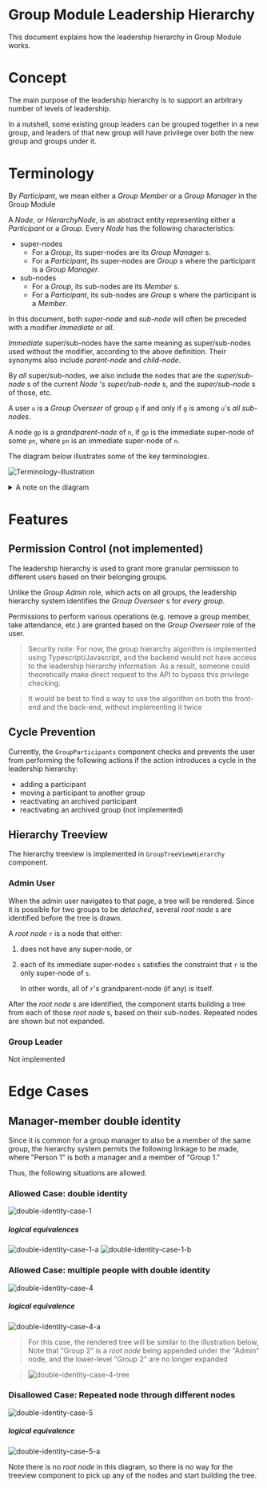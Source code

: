 # Group Module Leadership Hierarchy

This document explains how the leadership hierarchy in Group Module works.

# Concept

The main purpose of the leadership hierarchy is to support an arbitrary number
of levels of leadership.

In a nutshell, some existing group leaders can be grouped together in a new
group, and leaders of that new group will have privilege over both the new
group and groups under it.

# Terminology

By _Participant_, we mean either a _Group Member_ or a _Group Manager_ in the
Group Module

A _Node_, or _HierarchyNode_, is an abstract entity representing either a
_Participant_ or a _Group_. Every _Node_ has the following characteristics:

-   super-nodes
    -   For a _Group_, its super-nodes are its _Group Manager_ s.
    -   For a _Participant_, its super-nodes are _Group_ s where the
        participant is a _Group Manager_.
-   sub-nodes
    -   For a _Group_, its sub-nodes are its _Member_ s.
    -   For a _Participant_, its sub-nodes are _Group_ s where the
        participant is a _Member_.

In this document, both _super-node_ and _sub-node_ will often be preceded with
a modifier _immediate_ or _all_.

_Immediate_ super/sub-nodes have the same meaning as super/sub-nodes used
without the modifier, according to the above definition. Their synonyms also
include _parent-node_ and _child-node_.

By _all_ super/sub-nodes, we also include the nodes that are the
_super/sub-node_ s of the current _Node_ 's _super/sub-node_ s, and the
_super/sub-node_ s of those, etc.

A user `u` is a _Group Overseer_ of group `g` if and only if `g` is among `u`'s
_all sub-nodes_.  

A node `gp` is a _grandparent-node_ of `n`, if `gp` is the immediate super-node
of some `pn`, where `pn` is an immediate super-node of `n`.

The diagram below illustrates some of the key terminologies.

![Terminology-illustration](https://g.gravizo.com/svg?digraph%20G%20%0A%7B%20%0A%20%20%20%20edge%20%5Bfontcolor%3Dsienna%5D%3B%0A%20%20%20%20subgraph%20cluster_1%20%7B%20%0A%20%20%20%20%20%20%20%20G1%3B%0A%20%20%20%20%20%20%20%20fontcolor%3Dgrey%3B%0A%20%20%20%20%20%20%20%20color%3Dgrey%3B%0A%20%20%20%20%20%20%20%20label%3D%22Parent-node%20of%20Person%201%2C%5CnGrandparent-node%20of%20Group%202%20and%20Group%203.%22%3B%0A%20%20%20%20%7D%0A%20%20%20%20subgraph%20cluster_0%20%7B%20%0A%20%20%20%20%20%20%20%20G2%3B%0A%20%20%20%20%20%20%20%20G3%3B%0A%20%20%20%20%20%20%20%20fontcolor%3Dgrey%3B%0A%20%20%20%20%20%20%20%20color%3Dgrey%3B%0A%20%20%20%20%20%20%20%20label%3D%22Child-node%20of%20Person%201%2C%5CnGrandchild-node%20of%20Group%201%22%3B%0A%20%20%20%20%20%20%20%20labelloc%3Db%3B%0A%20%20%20%20%7D%20%0A%20%20%20%20G1%20-%3E%20P1%20%5Blabel%3D%22has%20member%22%5D%3B%0A%20%20%20%20P1%20-%3E%20G2%20%5Blabel%3D%22is%20manager%20of%22%5D%3B%0A%20%20%20%20P1%20-%3E%20G3%3B%0A%20%20%20%20G1%20%5Blabel%3D%22Group%201%22%3B%20xlabel%3D%22Group%20Node%22%5D%3B%0A%20%20%20%20G2%20%5Blabel%3D%22Group%202%22%3B%20xlabel%3D%22Group%20Node%22%5D%3B%0A%20%20%20%20G3%20%5Blabel%3D%22Group%203%22%5D%3B%0A%20%20%20%20P1%20%5Bshape%3Drectangle%3B%0A%20%20%20%20label%3D%22Person%201%22%3B%0A%20%20%20%20xlabel%3D%22Participant%20Node%22%5D%3B%0A%7D%0A)

<details>

<summary> A note on the diagram </summary>

Digrams in this document are drawn using the `dot` notation with the aid of an
online service `Gravizo` that renders graphs dynamically. 

Each graph url looks like `https://g.gravizo.com/svg?digraph%20...`.

To edit the graph, copy the characters after the `?`, and urldecode it. To do
this, you can use python's `urllib.parse.unquote` function. Then you should
have a readable `dot` graph, like the following:

```dot
digraph G { 
    edge [fontcolor=sienna];
    subgraph cluster_1 { 
        G1;
        fontcolor=grey;
        color=grey;
        label="Parent-node of Person 1,\nGrandparent-node of Group 2 and Group 3.";
    }
    subgraph cluster_0 { 
        G2;
        G3;
        fontcolor=grey;
        color=grey;
        label="Child-node of Person 1,\nGrandchild-node of Group 1";
        labelloc=b;
    } 
    G1 -> P1 [label="has member"];
    P1 -> G2 [label="is manager of"];
    P1 -> G3;
    G1 [label="Group 1"; xlabel="Group Node"];
    G2 [label="Group 2"; xlabel="Group Node"];
    G3 [label="Group 3"];
    P1 [shape=rectangle;
    label="Person 1";
    xlabel="Participant Node"];
}
``` 

See [here](https://renenyffenegger.ch/notes/tools/Graphviz/examples/index) for
some sample graphs and their corresponding code.  

After editing, perform the reverse process (you can use python's `urllib.parse.unquote` to do this) and append the graph after the `?` in the url. The graph should be rendered properly.

</details>

# Features

## Permission Control (not implemented)

The leadership hierarchy is used to grant more granular permission to different
users based on their belonging groups.

Unlike the _Group Admin_ role, which acts on all groups, the leadership
hierarchy system identifies the _Group Overseer_ s for _every group_.

Permissions to perform various operations (e.g. remove a group member, take
attendance, etc.) are granted based on the _Group Overseer_ role of the user.

> Security note: For now, the group hierarchy algorithm is implemented using
> Typescript/Javascript, and the backend would not have access to the leadership
> hierarchy information. As a result, someone could theoretically make direct
> request to the API to bypass this privilege checking.

> It would be best to find a way to use the algorithm on both the front-end and
> the back-end, without implementing it twice

## Cycle Prevention

Currently, the `GroupParticipants` component checks and prevents the user from
performing the following actions if the action introduces a cycle in the
leadership hierarchy:

-   adding a participant
-   moving a participant to another group
-   reactivating an archived participant
-   reactivating an archived group (not implemented)

## Hierarchy Treeview

The hierarchy treeview is implemented in `GroupTreeViewHierarchy` component.

### Admin User 

When the admin user navigates to that page, a tree will be rendered.  Since it
is possible for two groups to be _detached_, several _root node_ s are
identified before the tree is drawn.

A _root node_ `r` is a node that either:

1.  does not have any super-node, or
1.  each of its immediate super-nodes `s` satisfies the constraint that `r` is
    the only super-node of `s`.

    In other words, all of `r`'s grandparent-node (if any) is itself.

After the _root node_ s are identified, the component starts building a tree
from each of those _root node_ s, based on their sub-nodes. Repeated nodes are
shown but not expanded.

### Group Leader

Not implemented

# Edge Cases

## Manager-member double identity

Since it is common for a group manager to also be a member of the same group,
the hierarchy system permits the following linkage to be made, where "Person 1"
is both a manager and a member of "Group 1." 

Thus, the following situations are allowed.

### Allowed Case: double identity
![double-identity-case-1](https://g.gravizo.com/svg?digraph%20G%20%7B%0A%20%20%20%20G1a%20%5Blabel%3DGroup1%5D%3B%0A%20%20%20%20P1%20%5Blabel%3DPerson1%3B%20color%3Dred%3B%20shape%3Drectangle%5D%3B%0A%20%20%20%20G1b%20%5Blabel%3DGroup1%5D%3B%0A%20%20%20%20G1a%20-%3E%20P1%3B%0A%20%20%20%20P1%20-%3E%20G1b%3B%0A%7D%0A) 

##### logical equivalences

![double-identity-case-1-a](https://g.gravizo.com/svg?digraph%20G%20%7B%0A%20%20%20%20P1%20%5Blabel%3DPerson1%3B%20color%3Dred%3B%20shape%3Drectangle%5D%3B%0A%20%20%20%20G1%20%5Blabel%3DGroup1%5D%3B%0A%20%20%20%20P1%20-%3E%20G1%3B%0A%20%20%20%20G1%20-%3E%20P1%3B%0A%7D%0A)
![double-identity-case-1-b](https://g.gravizo.com/svg?digraph%20G%20%7B%0A%20%20%20%20P1a%20%5Blabel%3DPerson1%3B%20color%3Dred%3B%20shape%3Drectangle%5D%3B%0A%20%20%20%20G1%20%5Blabel%3DGroup1%5D%3B%0A%20%20%20%20P1b%20%5Blabel%3DPerson1%3B%20color%3Dred%3B%20shape%3Drectangle%5D%3B%0A%20%20%20%20P1a%20-%3E%20G1%3B%0A%20%20%20%20G1%20-%3E%20P1b%3B%0A%7D%0A)

### Allowed Case: multiple people with double identity
![double-identity-case-4](https://g.gravizo.com/svg?digraph%20G%20%7B%0A%20%20%20%20P1a%20-%3E%20G2%20-%3E%20P1b%3B%0A%20%20%20%20P2a%20-%3E%20G2%20-%3E%20P2b%3B%0A%20%20%20%20P1a%20%5Blabel%3DPerson1%2C%20shape%3Drectangle%2C%20color%3Dred%5D%3B%0A%20%20%20%20P1b%20%5Blabel%3DPerson1%2C%20shape%3Drectangle%2C%20color%3Dred%5D%3B%0A%20%20%20%20P2a%20%5Blabel%3DPerson2%2C%20shape%3Drectangle%2C%20color%3Dblue%5D%3B%0A%20%20%20%20P2b%20%5Blabel%3DPerson2%2C%20shape%3Drectangle%2C%20color%3Dblue%5D%3B%0A%20%20%20%20G2%20%5Blabel%3DGroup2%5D%3B%0A%7D%0A)

##### logical equivalence
![double-identity-case-4-a](https://g.gravizo.com/svg?digraph%20G%20%7B%0A%20%20%20%20P1%20-%3E%20G2%20-%3E%20P1%3B%0A%20%20%20%20P2%20-%3E%20G2%20-%3E%20P2%3B%0A%20%20%20%20P1%20%5Blabel%3DPerson1%2C%20shape%3Drectangle%2C%20color%3Dred%5D%3B%0A%20%20%20%20P2%20%5Blabel%3DPerson2%2C%20shape%3Drectangle%2C%20color%3Dblue%5D%3B%0A%20%20%20%20G2%20%5Blabel%3DGroup2%5D%3B%0A%7D%0A)

> For this case, the rendered tree will be similar to the illustration below,
> Note that "Group 2" is a _root node_ being appended under the "Admin" node,
> and the lower-level "Group 2" are no longer expanded

> ![double-identity-case-4-tree](https://g.gravizo.com/svg?digraph%20G%20%7B%0A%20%20%20%20Admin%20-%3E%20G2%3B%0A%20%20%20%20G2%20-%3E%20P1%20-%3E%20G2P1%3B%0A%20%20%20%20G2%20-%3E%20P2%20-%3E%20G2P2%3B%0A%20%20%20%20Admin%20%5Bshape%3Ddiamond%5D%3B%0A%20%20%20%20P1%20%5Blabel%3DPerson1%2C%20shape%3Drectangle%2C%20color%3Dred%5D%3B%0A%20%20%20%20P2%20%5Blabel%3DPerson2%2C%20shape%3Drectangle%2C%20color%3Dblue%5D%3B%0A%20%20%20%20G2%20%5Blabel%3DGroup2%5D%3B%0A%20%20%20%20G2P1%20%5Blabel%3DGroup2%5D%3B%0A%20%20%20%20G2P2%20%5Blabel%3DGroup2%5D%3B%0A%7D%0A)

### Disallowed Case: Repeated node through different nodes

![double-identity-case-5](https://g.gravizo.com/svg?digraph%20G%20%7B%0A%20%20%20%20G2a%20-%3E%20P1%20-%3E%20G1%20-%3E%20P2%20-%3E%20G2b%0A%20%20%20%20P1%20%5Blabel%3DPerson1%2C%20shape%3Drectangle%2C%20color%3Dyellow%5D%3B%0A%20%20%20%20P2%20%5Blabel%3DPerson2%2C%20shape%3Drectangle%2C%20color%3Dblue%5D%3B%0A%20%20%20%20G1%20%5Blabel%3DGroup1%2C%20color%3Dgreen%5D%3B%0A%20%20%20%20G2a%20%5Blabel%3DGroup2%2C%20color%3Dred%5D%3B%0A%20%20%20%20G2b%20%5Blabel%3DGroup2%2C%20color%3Dred%5D%3B%0A%7D%0A)

##### logical equivalence
![double-identity-case-5-a](https://g.gravizo.com/svg?digraph%20G%20%7B%0A%20%20%20%20G2%20-%3E%20P1%20-%3E%20G1%20-%3E%20P2%20-%3E%20G2%0A%20%20%20%20P1%20%5Blabel%3DPerson1%2C%20shape%3Drectangle%2C%20color%3Dyellow%5D%3B%0A%20%20%20%20P2%20%5Blabel%3DPerson2%2C%20shape%3Drectangle%2C%20color%3Dblue%5D%3B%0A%20%20%20%20G1%20%5Blabel%3DGroup1%2C%20color%3Dgreen%5D%3B%0A%20%20%20%20G2%20%5Blabel%3DGroup2%2C%20color%3Dred%5D%3B%0A%20%20%20%20%7B%20rank%3Dsame%20P2%20P1%20%7D%0A%7D%0A)

Note there is no _root node_ in this diagram, so there is no way for the treeview
component to pick up any of the nodes and start building the tree.
